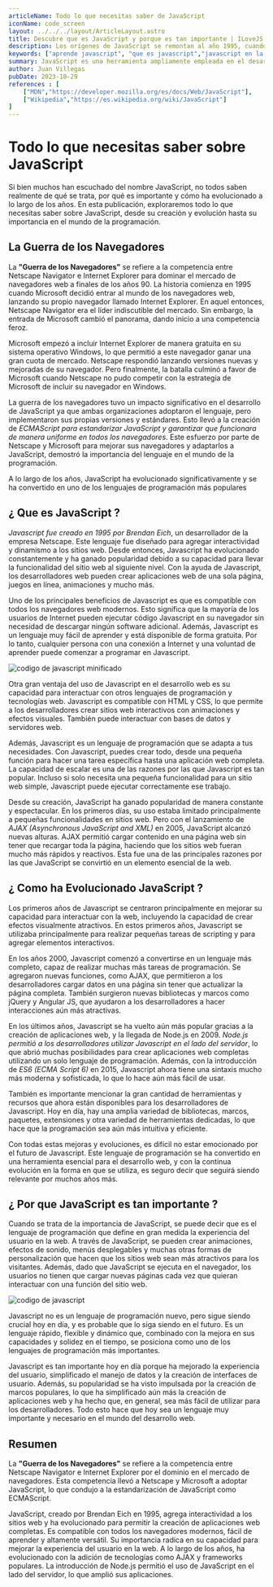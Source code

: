 ```yaml
---
articleName: Todo lo que necesitas saber de JavaScript
iconName: code_screen
layout: ../../../layout/ArticleLayout.astro
title: Descubre que es JavaScript y porque es tan importante | ILoveJS
description: Los orígenes de JavaScript se remontan al año 1995, cuando Brendan Eich, entonces empleado de Netscape, creó el lenguaje de scripting en 10 días. En sus primeras etapas, JavaScript se utilizaba principalmente para validar formularios y añadir interactividad a las páginas web. Sin embargo, su popularidad pronto comenzó a crecer, y los desarrolladores se dieron cuenta de que podían utilizarlo para mucho más que simples efectos visuales.
keywords: ["aprende javascript", "que es javascript","javascript en la web","programacion javascript","historia de javascript","javascript en el servidor","quien creo javascript","cuando se creo javascript","guia de javascript","evolucion de javascript"]
summary: JavaScript es una herramienta ampliamente empleada en el desarrollo web. Pero, ¿cómo nació este lenguaje y por qué se ha vuelto tan importante en el mundo digital?
author: Juan Villegas
pubDate: 2023-10-29
references : [
    ["MDN","https://developer.mozilla.org/es/docs/Web/JavaScript"],
    ["Wikipedia","https://es.wikipedia.org/wiki/JavaScript"]
]
---
```


# Todo lo que necesitas saber sobre JavaScript

Si bien muchos han escuchado del nombre JavaScript, no todos saben realmente de qué se trata, por qué es importante y cómo ha evolucionado a lo largo de los años. En esta publicación, exploraremos todo lo que necesitas saber sobre JavaScript, desde su creación y evolución hasta su importancia en el mundo de la programación.

## La Guerra de los Navegadores

La **"Guerra de los Navegadores"** se refiere a la competencia entre Netscape Navigator e Internet Explorer para dominar el mercado de navegadores web a finales de los años 90. La historia comienza en 1995 cuando Microsoft decidió entrar al mundo de los navegadores web, lanzando su propio navegador llamado Internet Explorer. En aquel entonces, Netscape Navigator era el líder indiscutible del mercado. Sin embargo, la entrada de Microsoft cambió el panorama, dando inicio a una competencia feroz.

Microsoft empezó a incluir Internet Explorer de manera gratuita en su sistema operativo Windows, lo que permitió a este navegador ganar una gran cuota de mercado. Netscape respondió lanzando versiones nuevas y mejoradas de su navegador. Pero finalmente, la batalla culminó a favor de Microsoft cuando Netscape no pudo competir con la estrategia de Microsoft de incluir su navegador en Windows.

La guerra de los navegadores tuvo un impacto significativo en el desarrollo de JavaScript ya que ambas organizaciones adoptaron el lenguaje, pero implementaron sus propias versiones y estándares. Esto llevó a la creación de *ECMAScript para estandarizar JavaScript y garantizar que funcionara de manera uniforme en todos los navegadores*. Este esfuerzo por parte de Netscape y Microsoft para mejorar sus navegadores y adaptarlos a JavaScript, demostró la importancia del lenguaje en el mundo de la programación.

A lo largo de los años, JavaScript ha evolucionado significativamente y se ha convertido en uno de los lenguajes de programación más populares

## ¿ Que es JavaScript ?

*Javascript fue creado en 1995 por Brendan Eich*, un desarrollador de la empresa Netscape. Este lenguaje fue diseñado para agregar interactividad y dinamismo a los sitios web. Desde entonces, Javascript ha evolucionado constantemente y ha ganado popularidad debido a su capacidad para llevar la funcionalidad del sitio web al siguiente nivel. Con la ayuda de Javascript, los desarrolladores web pueden crear aplicaciones web de una sola página, juegos en línea, animaciones y mucho más.

Uno de los principales beneficios de Javascript es que es compatible con todos los navegadores web modernos. Esto significa que la mayoría de los usuarios de Internet pueden ejecutar código Javascript en su navegador sin necesidad de descargar ningún software adicional. Además, Javascript es un lenguaje muy fácil de aprender y está disponible de forma gratuita. Por lo tanto, cualquier persona con una conexión a Internet y una voluntad de aprender puede comenzar a programar en Javascript.

![codigo de javascript minificado](https://images.pexels.com/photos/2004161/pexels-photo-2004161.jpeg?auto=compress&cs=tinysrgb&w=1260&h=750&dpr=2)

Otra gran ventaja del uso de Javascript en el desarrollo web es su capacidad para interactuar con otros lenguajes de programación y tecnologías web. Javascript es compatible con HTML y CSS, lo que permite a los desarrolladores crear sitios web interactivos con animaciones y efectos visuales. También puede interactuar con bases de datos y servidores web.

Además, Javascript es un lenguaje de programación que se adapta a tus necesidades. Con Javascript, puedes crear todo, desde una pequeña función para hacer una tarea específica hasta una aplicación web completa. La capacidad de escalar es una de las razones por las que Javascript es tan popular. Incluso si solo necesita una pequeña funcionalidad para un sitio web simple, Javascript puede ejecutar correctamente ese trabajo.

Desde su creación, JavaScript ha ganado popularidad de manera constante y espectacular. En los primeros días, su uso estaba limitado principalmente a pequeñas funcionalidades en sitios web. Pero con el lanzamiento de *AJAX (Asynchronous JavaScript and XML)* en 2005, JavaScript alcanzó nuevas alturas. AJAX permitió cargar contenido en una página web sin tener que recargar toda la página, haciendo que los sitios web fueran mucho más rápidos y reactivos. Esta fue una de las principales razones por las que JavaScript se convirtió en un elemento esencial de la web.

## ¿ Como ha Evolucionado JavaScript ? 

Los primeros años de Javascript se centraron principalmente en mejorar su capacidad para interactuar con la web, incluyendo la capacidad de crear efectos visualmente atractivos. En estos primeros años, Javascript se utilizaba principalmente para realizar pequeñas tareas de scripting y para agregar elementos interactivos.

En los años 2000, Javascript comenzó a convertirse en un lenguaje más completo, capaz de realizar muchas más tareas de programación. Se agregaron nuevas funciones, como AJAX, que permitieron a los desarrolladores cargar datos en una página sin tener que actualizar la página completa. También surgieron nuevas bibliotecas y marcos como jQuery y Angular JS, que ayudaron a los desarrolladores a hacer interacciones aún más atractivas.

En los últimos años, Javascript se ha vuelto aún más popular gracias a la creación de aplicaciones web, y la llegada de Node.js en 2009. *Node.js permitió a los desarrolladores utilizar Javascript en el lado del servidor*, lo que abrió muchas posibilidades para crear aplicaciones web completas utilizando un solo lenguaje de programación. Además, con la introducción de *ES6 (ECMA Script 6)* en 2015, Javascript ahora tiene una sintaxis mucho más moderna y sofisticada, lo que lo hace aún más fácil de usar.

También es importante mencionar la gran cantidad de herramientas y recursos que ahora están disponibles para los desarrolladores de Javascript. Hoy en día, hay una amplia variedad de bibliotecas, marcos, paquetes, extensiones y otra variedad de herramientas dedicadas, lo que hace que la programación sea aún más intuitiva y eficiente.

Con todas estas mejoras y evoluciones, es difícil no estar emocionado por el futuro de Javascript. Este lenguaje de programación se ha convertido en una herramienta esencial para el desarrollo web, y con la continua evolución en la forma en que se utiliza, es seguro decir que seguirá siendo relevante por muchos años más.

## ¿ Por que JavaScript es tan importante ? 

Cuando se trata de la importancia de JavaScript, se puede decir que es el lenguaje de programación que define en gran medida la experiencia del usuario en la web. A través de JavaScript, se pueden crear animaciones, efectos de sonido, menús desplegables y muchas otras formas de personalización que hacen que los sitios web sean más atractivos para los visitantes. Además, dado que JavaScript se ejecuta en el navegador, los usuarios no tienen que cargar nuevas páginas cada vez que quieran interactuar con una función del sitio web.

![codigo de javascript](https://images.pexels.com/photos/270557/pexels-photo-270557.jpeg?auto=compress&cs=tinysrgb&w=1260&h=750&dpr=2)

Javascript no es un lenguaje de programación nuevo, pero sigue siendo crucial hoy en día, y es probable que lo siga siendo en el futuro. Es un lenguaje rápido, flexible y dinámico que, combinado con la mejora en sus capacidades y solidez en el tiempo, se posiciona como uno de los lenguajes de programación más importantes. 

Javascript es tan importante hoy en día porque ha mejorado la experiencia del usuario, simplificado el manejo de datos y la creación de interfaces de usuario. Además, su popularidad se ha visto impulsada por la creación de marcos populares, lo que ha simplificado aún más la creación de aplicaciones web y ha hecho que, en general, sea más fácil de utilizar para los desarrolladores. Todo esto hace que hoy sea un lenguaje muy importante y necesario en el mundo del desarrollo web.

## Resumen

La **"Guerra de los Navegadores"** se refiere a la competencia entre Netscape Navigator e Internet Explorer por el dominio en el mercado de navegadores. Esta competencia llevó a Netscape y Microsoft a adoptar JavaScript, lo que condujo a la estandarización de JavaScript como ECMAScript.

JavaScript, creado por Brendan Eich en 1995, agrega interactividad a los sitios web y ha evolucionado para permitir la creación de aplicaciones web completas. Es compatible con todos los navegadores modernos, fácil de aprender y altamente versátil. Su importancia radica en su capacidad para mejorar la experiencia del usuario en la web. A lo largo de los años, ha evolucionado con la adición de tecnologías como AJAX y frameworks populares. La introducción de Node.js permitió el uso de JavaScript en el lado del servidor, lo que amplió sus aplicaciones.